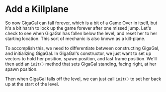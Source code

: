 # Add a Killplane


So now GigaGal can fall forever, which is a bit of a Game Over in itself, but it's a bit harsh to lock up the game forever after one missed jump. Let's check to see when GigaGal has fallen below the level, and reset her to her starting location. This sort of mechanic is also known as a kill-plane.

To accomplish this, we need to differentiate between constructing GigaGal, and initializing GigaGal. In GigaGal's constructor, we just want to set up vectors to hold her position, spawn position, and last frame position. We'll then add an `init()` method that sets GigaGal standing, facing right, at her spawn position.

Then when GigaGal falls off the level, we can just call `init()` to set her back up at the start of the level.

